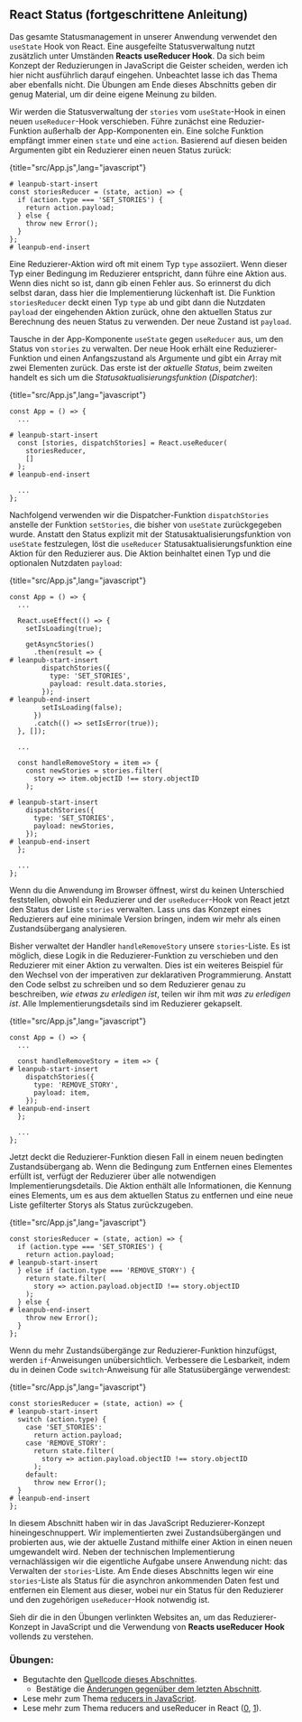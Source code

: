 ## React Status (fortgeschrittene Anleitung)

Das gesamte Statusmanagement in unserer Anwendung verwendet den `useState` Hook von React. Eine ausgefeilte Statusverwaltung nutzt zusätzlich unter Umständen **Reacts useReducer Hook**. Da sich beim Konzept der Reduzierungen in JavaScript die Geister scheiden, werden ich hier nicht ausführlich darauf eingehen. Unbeachtet lasse ich das Thema aber ebenfalls nicht. Die Übungen am Ende dieses Abschnitts geben dir genug Material, um dir deine eigene Meinung zu bilden.

Wir werden die Statusverwaltung der `stories` vom `useState`-Hook in einen neuen `useReducer`-Hook verschieben. Führe zunächst eine Reduzier-Funktion außerhalb der App-Komponenten ein. Eine solche Funktion empfängt immer einen `state` und eine `action`. Basierend auf diesen beiden Argumenten gibt ein Reduzierer einen neuen Status zurück:

{title="src/App.js",lang="javascript"}
~~~~~~~
# leanpub-start-insert
const storiesReducer = (state, action) => {
  if (action.type === 'SET_STORIES') {
    return action.payload;
  } else {
    throw new Error();
  }
};
# leanpub-end-insert
~~~~~~~

Eine Reduzierer-Aktion wird oft mit einem Typ `type` assoziiert. Wenn dieser Typ einer Bedingung im Reduzierer entspricht, dann führe eine Aktion aus. Wenn dies nicht so ist, dann gib einen Fehler aus. So erinnerst du dich selbst daran, dass hier die Implementierung lückenhaft ist. Die Funktion `storiesReducer` deckt einen Typ `type` ab und gibt dann die Nutzdaten `payload` der eingehenden Aktion zurück, ohne den aktuellen Status zur Berechnung des neuen Status zu verwenden. Der neue Zustand ist `payload`.

Tausche in der App-Komponente `useState` gegen `useReducer` aus, um den Status von `stories` zu verwalten. Der neue Hook erhält eine Reduzierer-Funktion und einen Anfangszustand als Argumente und gibt ein Array mit zwei Elementen zurück. Das erste ist der *aktuelle Status*, beim zweiten handelt es sich um die *Statusaktualisierungsfunktion* (*Dispatcher*):

{title="src/App.js",lang="javascript"}
~~~~~~~
const App = () => {
  ...

# leanpub-start-insert
  const [stories, dispatchStories] = React.useReducer(
    storiesReducer,
    []
  );
# leanpub-end-insert

  ...
};
~~~~~~~

Nachfolgend verwenden wir die Dispatcher-Funktion `dispatchStories` anstelle der Funktion `setStories`, die bisher von `useState` zurückgegeben wurde. Anstatt den Status explizit mit der Statusaktualisierungsfunktion von `useState` festzulegen, löst die `useReducer` Statusaktualisierungsfunktion eine Aktion für den Reduzierer aus. Die Aktion beinhaltet einen Typ und die optionalen Nutzdaten `payload`:

{title="src/App.js",lang="javascript"}
~~~~~~~
const App = () => {
  ...

  React.useEffect(() => {
    setIsLoading(true);

    getAsyncStories()
      .then(result => {
# leanpub-start-insert
        dispatchStories({
          type: 'SET_STORIES',
          payload: result.data.stories,
        });
# leanpub-end-insert
        setIsLoading(false);
      })
      .catch(() => setIsError(true));
  }, []);

  ...

  const handleRemoveStory = item => {
    const newStories = stories.filter(
      story => item.objectID !== story.objectID
    );

# leanpub-start-insert
    dispatchStories({
      type: 'SET_STORIES',
      payload: newStories,
    });
# leanpub-end-insert
  };

  ...
};
~~~~~~~

Wenn du die Anwendung im Browser öffnest, wirst du keinen Unterschied feststellen, obwohl ein Reduzierer und der `useReducer`-Hook von React jetzt den Status der Liste `stories` verwalten. Lass uns das Konzept eines Reduzierers auf eine minimale Version bringen, indem wir mehr als einen Zustandsübergang analysieren.

Bisher verwaltet der Handler `handleRemoveStory` unsere `stories`-Liste. Es ist möglich, diese Logik in die Reduzierer-Funktion zu verschieben und den Reduzierer mit einer Aktion zu verwalten. Dies ist ein weiteres Beispiel für den Wechsel von der imperativen zur deklarativen Programmierung. Anstatt den Code selbst zu schreiben und so dem Reduzierer genau zu beschreiben, *wie etwas zu erledigen ist*, teilen wir ihm mit *was zu erledigen ist*. Alle Implementierungsdetails sind im Reduzierer gekapselt.

{title="src/App.js",lang="javascript"}
~~~~~~~
const App = () => {
  ...

  const handleRemoveStory = item => {
# leanpub-start-insert
    dispatchStories({
      type: 'REMOVE_STORY',
      payload: item,
    });
# leanpub-end-insert
  };

  ...
};
~~~~~~~

Jetzt deckt die Reduzierer-Funktion diesen Fall in einem neuen bedingten Zustandsübergang ab. Wenn die Bedingung zum Entfernen eines Elementes erfüllt ist, verfügt der Reduzierer über alle notwendigen Implementierungsdetails. Die Aktion enthält alle Informationen, die Kennung eines Elements, um es aus dem aktuellen Status zu entfernen und eine neue Liste gefilterter Storys als Status zurückzugeben.

{title="src/App.js",lang="javascript"}
~~~~~~~
const storiesReducer = (state, action) => {
  if (action.type === 'SET_STORIES') {
    return action.payload;
# leanpub-start-insert
  } else if (action.type === 'REMOVE_STORY') {
    return state.filter(
      story => action.payload.objectID !== story.objectID
    );
  } else {
# leanpub-end-insert
    throw new Error();
  }
};
~~~~~~~

Wenn du mehr Zustandsübergänge zur Reduzierer-Funktion hinzufügst, werden `if`-Anweisungen unübersichtlich. Verbessere die Lesbarkeit, indem du in deinen Code `switch`-Anweisung für alle Statusübergänge verwendest:

{title="src/App.js",lang="javascript"}
~~~~~~~
const storiesReducer = (state, action) => {
# leanpub-start-insert
  switch (action.type) {
    case 'SET_STORIES':
      return action.payload;
    case 'REMOVE_STORY':
      return state.filter(
        story => action.payload.objectID !== story.objectID
      );
    default:
      throw new Error();
  }
# leanpub-end-insert
};
~~~~~~~

In diesem Abschnitt haben wir in das JavaScript Reduzierer-Konzept hineingeschnuppert. Wir implementierten zwei Zustandsübergängen und probierten aus, wie der aktuelle Zustand mithilfe einer Aktion in einen neuen umgewandelt wird. Neben der technischen Implementierung vernachlässigen wir die eigentliche Aufgabe unsere Anwendung nicht: das Verwalten der `stories`-Liste. Am Ende dieses Abschnitts legen wir eine `stories`-Liste als Status für die asynchron ankommenden Daten fest und entfernen ein Element aus dieser, wobei nur ein Status für den Reduzierer und den zugehörigen `useReducer`-Hook notwendig ist.

Sieh dir die in den Übungen verlinkten Websites an, um das Reduzierer-Konzept in JavaScript und die Verwendung von **Reacts useReducer Hook** vollends zu verstehen.

### Übungen:

* Begutachte den [Quellcode dieses Abschnittes](https://codesandbox.io/s/github/the-road-to-learn-react/hacker-stories/tree/hs/React-Advanced-State).
  * Bestätige die [Änderungen gegenüber dem letzten Abschnitt]( ).
* Lese mehr zum Thema [reducers in JavaScript](https://www.robinwieruch.de/javascript-reducer).
* Lese mehr zum Thema reducers and useReducer in React ([0](https://www.robinwieruch.de/react-usereducer-hook), [1](https://de.reactjs.org/docs/hooks-reference.html#usereducer)).
